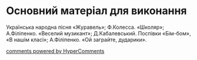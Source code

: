 <div id="hypercomments_widget" class="js-hypercomments-widget invisible"></div>


# Основний матеріал для виконання

Українська народна пісня «Журавель»; Ф.Колесса. «Школяр»; А.Філіпенко. «Веселий музикант»; Д.Кабалевський. Поспівки  «Бім-бом», «В нашім класі»; А.Філіпенко. «Ой заграйте, дударики». 

<div class="js-hypercomments-container">
    <a href="http://hypercomments.com" class="hc-link" title="comments widget">comments powered by HyperComments</a>
</div>